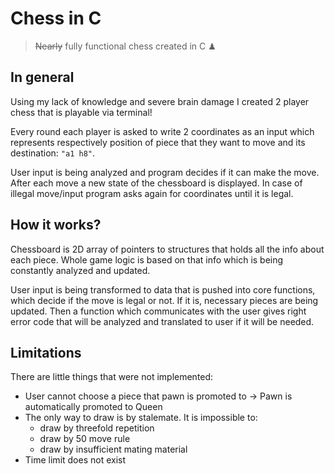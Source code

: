 # Chess in C
> ~~Nearly~~ fully functional chess created in C ♟

## In general
Using my lack of knowledge and severe brain damage I created 2 player chess that is playable via terminal!

Every round each player is asked to write 2 coordinates as an input which represents respectively position of piece that they want to move and its destination: `"a1 h8"`.

User input is being analyzed and program decides if it can make the move. After each move a new state of the chessboard is displayed. In case of illegal move/input program asks again for coordinates until it is legal.

## How it works?

Chessboard is 2D array of pointers to structures that holds all the info about each piece. Whole game logic is based on that info which is being constantly analyzed and updated. 

User input is being transformed to data that is pushed into core functions, which decide if the move is legal or not. If it is, necessary pieces are being updated. Then a function which communicates with the user gives right error code that will be analyzed and translated to user if it will be needed.

## Limitations
There are little things that were not implemented:
 - User cannot choose a piece that pawn is promoted to -> Pawn is automatically promoted to Queen
 - The only way to draw is by stalemate. It is impossible to:
	 - draw by threefold repetition
	 - draw by 50 move rule
	 - draw by insufficient mating material
- Time limit does not exist
